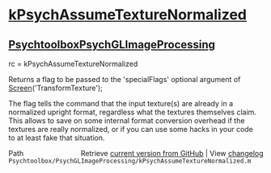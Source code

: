 # [kPsychAssumeTextureNormalized](kPsychAssumeTextureNormalized)
## [Psychtoolbox](Psychtoolbox)[PsychGLImageProcessing](PsychGLImageProcessing)

rc = kPsychAssumeTextureNormalized  
  
Returns a flag to be passed to the 'specialFlags' optional argument of  
[Screen](Screen)('TransformTexture');  
  
The flag tells the command that the input texture(s) are already in a  
normalized upright format, regardless what the textures themselves claim.  
This allows to save on some internal format conversion overhead if the  
textures are really normalized, or if you can use some hacks in your code  
to at least fake that situation.  




<div class="code_header" style="text-align:right;">
  <span style="float:left;">Path&nbsp;&nbsp;</span> <span class="counter">Retrieve <a href=
  "https://raw.github.com/Psychtoolbox-3/Psychtoolbox-3/beta/Psychtoolbox/PsychGLImageProcessing/kPsychAssumeTextureNormalized.m">current version from GitHub</a> | View <a href=
  "https://github.com/Psychtoolbox-3/Psychtoolbox-3/commits/beta/Psychtoolbox/PsychGLImageProcessing/kPsychAssumeTextureNormalized.m">changelog</a></span>
</div>
<div class="code">
  <code>Psychtoolbox/PsychGLImageProcessing/kPsychAssumeTextureNormalized.m</code>
</div>

